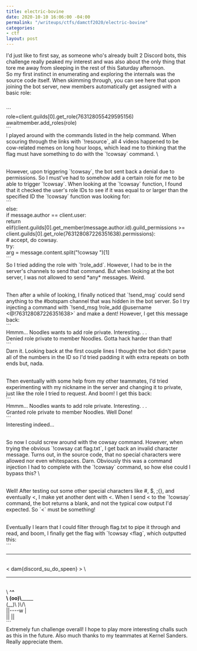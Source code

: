 ```yaml
---
title: electric-bovine
date: 2020-10-10 16:06:00 -04:00
permalink: "/writeups/ctfs/damctf2020/electric-bovine"
categories:
- ctf
layout: post
---
```


I'd just like to first say, as someone who's already built 2 Discord bots, this challenge really peaked my interest and was also about the only thing that tore me away from sleeping in the rest of this Saturday afternoon.
\
So my first instinct in enumerating and exploring the internals was the source code itself. When skimming through, you can see here that upon joining the bot server, new members automatically get assigned with a basic role:

\
\`\`\`
\
role=client.guilds\[0\].get_role(763128055429595156)
\
awaitmember.add_roles(role)
\
\`\`\`
\
I played around with the commands listed in the help command. When scouring through the links with \`!resource\`, all 4 videos happened to be cow-related memes on long hour loops, which lead me to thinking that the flag must have something to do with the \`!cowsay\` command.
\\

\
However, upon triggering \`!cowsay\`, the bot sent back a denial due to permissions. So I must've had to somehow add a certain role for me to be able to trigger \`!cowsay\`. When looking at the \`!cowsay\` function, I found that it checked the user's role IDs to see if it was equal to or larger than the specified ID the \`!cowsay\` function was looking for:
\
\`\`\`
\
else:
\
if message.author == client.user:
\
return
\
elif(client.guilds\[0\].get_member(message.author.id).guild_permissions >= client.guilds\[0\].get_role(763128087226351638).permissions):
\
\# accept, do cowsay.
\
try:
\
arg = message.content.split("!cowsay ")\[1\]
\
\`\`\`
\
So I tried adding the role with \`!role_add\`. However, I had to be in the server's channels to send that command. But when looking at the bot server, I was not allowed to send \*any\* messages. Weird.

\
Then after a while of looking, I finally noticed that \`!send_msg\` could send anything to the #botspam channel that was hidden in the bot server. So I try injecting a command with \`!send_msg !role_add @username <@!763128087226351638>\` and make a dent! However, I get this message back:
\
\`\`\`
\
Hmmm... Noodles wants to add role private. Interesting. . .
\
Denied role private to member Noodles. Gotta hack harder than that!
\
\`\`\`
\
Darn it. Looking back at the first couple lines I thought the bot didn't parse all of the numbers in the ID so I'd tried padding it with extra repeats on both ends but, nada.

\
Then eventually with some help from my other teammates, I'd tried experimenting with my nickname in the server and changing it to private, just like the role I tried to request. And boom! I get this back:
\
\`\`\`
\
Hmmm... Noodles wants to add role private. Interesting. . .
\
Granted role private to member Noodles. Well Done!
\
\`\`\`
\
Interesting indeed...

\
So now I could screw around with the cowsay command. However, when trying the obvious \`!cowsay cat flag.txt\`, I get back an invalid character message. Turns out, in the source code, that no special characters were allowed nor even whitespaces. Darn. Obviously this was a command injection I had to complete with the \`!cowsay\` command, so how else could I bypass this?
\\

\
Well! After testing out some other special characters like #, $, ;{}, and eventually <, I make yet another dent with <. When I send < to the \`!cowsay\` command, the bot returns a blank, and not the typical cow output I'd expected. So \`<\` must be something!

\
Eventually I learn that I could filter through flag.txt to pipe it through and read, and boom, I finally get the flag with \`!cowsay <flag\`, which outputted this:
\
\`\`\`

---

\
< dam{discord_su_do_speen} >
\\

---

\
\\   ^**^
\
\\  (oo)\\**_____
\
\(__)\\       )\\/\\
\
||----w |
\
||     ||
\
\`\`\`
\
Extremely fun challenge overall! I hope to play more interesting challs such as this in the future. Also much thanks to my teammates at Kernel Sanders. Really appreciate them.